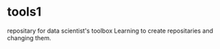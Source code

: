 # tools1
repositary for data scientist's toolbox 
Learning to create repositaries and changing them.
